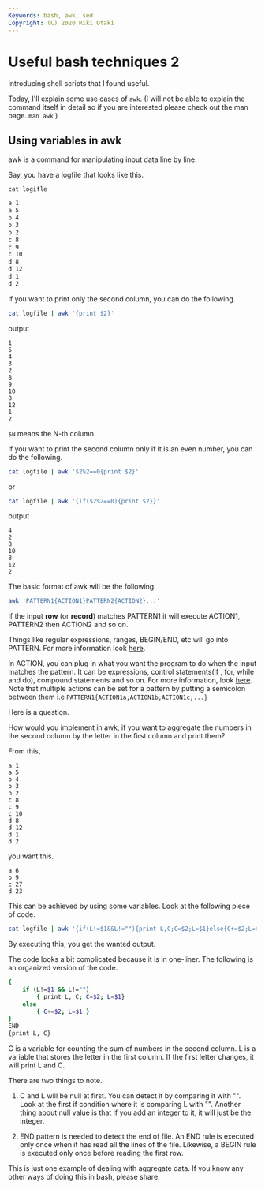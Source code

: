 ```yaml
---
Keywords: bash, awk, sed
Copyright: (C) 2020 Riki Otaki
---
```


# Useful bash techniques 2

Introducing shell scripts that I found useful.

Today, I'll explain some use cases of `awk`. (I will not be able to explain the command itself in detail so if you are interested please check out the man page. `man awk` )

## Using variables in awk

awk is a command for manipulating input data line by line.

Say, you have a logfile that looks like this.


`cat logifle`
```bash
a 1
a 5
b 4
b 3
b 2
c 8
c 9
c 10
d 8
d 12
d 1
d 2
```

If you want to print only the second column, you can do the following. 

```bash
cat logfile | awk '{print $2}'
```
output
```
1
5
4
3
2
8
9
10
8
12
1
2
```

`$N` means the N-th column.

If you want to print the second column only if it is an even number, you can do the following.

```bash
cat logfile | awk '$2%2==0{print $2}'
```

or

```bash
cat logfile | awk '{if($2%2==0){print $2}}'
```
output
```
4
2
8
10
8
12
2
```

The basic format of awk will be the following.

```bash
awk 'PATTERN1{ACTION1}PATTERN2{ACTION2}...'
```

If the input **row** (or **record**) matches PATTERN1 it will execute ACTION1, PATTERN2 then ACTION2 and so on.

Things like regular expressions, ranges, BEGIN/END, etc will go into PATTERN. For more information look [here](https://www.gnu.org/software/gawk/manual/html_node/Pattern-Overview.html#Pattern-Overview).

In ACTION, you can plug in what you want the program to do when the input matches the pattern. It can be expressions, control statements(if , for, while and do), compound statements and so on. For more information, look [here](https://www.gnu.org/software/gawk/manual/html_node/Action-Overview.html#Action-Overview). Note that multiple actions can be set for a pattern by putting a semicolon between them i.e `PATTERN1{ACTION1a;ACTION1b;ACTION1c;...}`

Here is a question.

How would you implement in awk, if you want to aggregate the numbers in the second column by the letter in the first column and print them?

From this, 
```
a 1
a 5
b 4
b 3
b 2
c 8
c 9
c 10
d 8
d 12
d 1
d 2
```

you want this.

```
a 6
b 9
c 27
d 23
```

This can be achieved by using some variables.
Look at the following piece of code.

```bash
cat logfile | awk '{if(L!=$1&&L!=""){print L,C;C=$2;L=$1}else{C+=$2;L=$1}}END{print L,C}'
```

By executing this, you get the wanted output.

The code looks a bit complicated because it is in one-liner. The following is an organized version of the code.

```bash
{
    if (L!=$1 && L!="")
        { print L, C; C=$2; L=$1}
    else
        { C+=$2; L=$1 }
}
END
{print L, C}
```

C is a variable for counting the sum of numbers in the second column. L is a variable that stores the letter in the first column. If the first letter changes, it will print L and C.

There are two things to note. 

1. C and L will be null at first. You can detect it by comparing it with "". Look at the first if condition where it is comparing L with "". 
Another thing about null value is that if you add an integer to it, it will just be the integer.

2. END pattern is needed to detect the end of file. An END rule is executed only once when it has read all the lines of the file. Likewise, a BEGIN rule is executed only once before reading the first row.

This is just one example of dealing with aggregate data. If you know any other ways of doing this in bash, please share.
